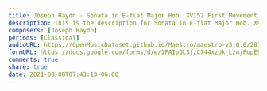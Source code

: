 ```yaml
---
title: Joseph Haydn - Sonata in E-flat Major Hob. XVI52 First Movement (5)
description: This is the description for Sonata in E-flat Major Hob. XVI52 First Movement by Joseph Haydn
composers: [Joseph Haydn]
periods: [Classical]
audioURL: https://OpenMusicDataset.github.io/Maestro/maestro-v3.0.0/2011/MIDI-Unprocessed_12_R1_2011_MID--AUDIO_R1-D4_13_Track13_wav.midi
formURL: https://docs.google.com/forms/d/e/1FAIpQLSfzC744xzUk_LzmjFopE91KkxMBf6n6Z8ZdL6x6QwzpgSeKtg/viewform
comments: true
share: true
date: 2021-08-08T07:43:13-06:00
---
```

